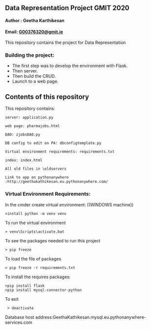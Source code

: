 ## Data Representation Project GMIT 2020

#### Author : Geetha Karthikesan
#### Email: G00376320@gmit.ie

This repository contains the project for Data Representation 

### Building the project:
+ The first step was to develop the environment with Flask.
+ Then server.
+ Then build the CRUD.
+ Launch to a web page.

## Contents of this repository
This repository contains:
    
    server: application.py

    web page: pharmajobs.html

    DAO: zjobsDAO.py

    DB config to edit on PA: dbconfigtemplate.py

    Virtual environment requirements: requirements.txt

    index: index.html

    All old files in \oldservers

    Link to app on pythonanywhere :http://geethakathikesan.eu.pythonanywhere.com/

### Virtual Environment Requirements:
    
 In the cmder create virtual environment: ((WINDOWS machine))
      
    >install python -m venv venv

To run the virtual environment
           
    > venv\Scripts\activate.bat

To see the packages needed to run this project

    > pip freeze

To load the file of packages

    > pip freeze -r requirements.txt

 To install the requires packages:

    >pip install flask
    >pip install mysql-connector-python
    
 To exit
      
     > deactivate

Database host address:GeethaKathikesan.mysql.eu.pythonanywhere-services.com




